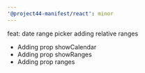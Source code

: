 ```yaml
---
'@project44-manifest/react': minor
---
```


feat: date range picker adding relative ranges

- Adding prop showCalendar
- Adding prop showRanges
- Adding prop ranges
